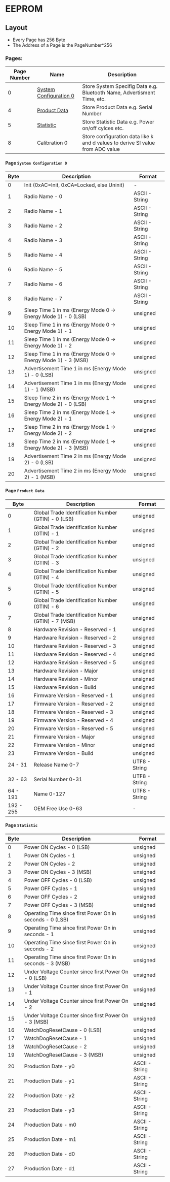 # EEPROM

## Layout

- Every Page has 256 Byte
- The Address of a Page is the PageNumber*256

### Pages:

| Page Number | Name                                                 | Description                                                  |
| ----------- | ---------------------------------------------------- | ------------------------------------------------------------ |
| 0           | [System Configuration 0](#page:system-configuration) | Store System Specifig Data e.g. Bluetooth Name, Advertisment Time, etc. |
| 4           | [Product Data](#page:product-data)                   | Store Product Data e.g. Serial Number                        |
| 5           | [Statistic](#page:statistic)                         | Store Statistic Data e.g. Power on/off cylces etc.           |
| 8           | Calibration 0                                        | Store configuration data like k and d values to derive SI value from ADC value |

<a name="page:system-configuration"></a>

#### Page `System Configuration 0`

| Byte | Description                                                  | Format         |
| ---- | ------------------------------------------------------------ | -------------- |
| 0    | Init (0xAC=Init, 0xCA=Locked, else Uninit)                   | -              |
| 1    | Radio Name - 0                                               | ASCII - String |
| 2    | Radio Name - 1                                               | ASCII - String |
| 3    | Radio Name - 2                                               | ASCII - String |
| 4    | Radio Name - 3                                               | ASCII - String |
| 5    | Radio Name - 4                                               | ASCII - String |
| 6    | Radio Name - 5                                               | ASCII - String |
| 7    | Radio Name - 6                                               | ASCII - String |
| 8    | Radio Name - 7                                               | ASCII - String |
| 9    | Sleep Time 1 in ms (Energy Mode 0 -> Energy Mode 1) - 0 (LSB) | unsigned       |
| 10   | Sleep Time 1 in ms (Energy Mode 0 -> Energy Mode 1) - 1      | unsigned       |
| 11   | Sleep Time 1 in ms (Energy Mode 0 -> Energy Mode 1) - 2      | unsigned       |
| 12   | Sleep Time 1 in ms (Energy Mode 0 -> Energy Mode 1) - 3 (MSB) | unsigned       |
| 13   | Advertisement Time 1 in ms (Energy Mode 1) - 0 (LSB)         | unsigned       |
| 14   | Advertisement Time 1 in ms (Energy Mode 1) - 1 (MSB)         | unsigned       |
| 15   | Sleep Time 2 in ms (Energy Mode 1 -> Energy Mode 2) -  0 (LSB) | unsigned       |
| 16   | Sleep Time 2 in ms (Energy Mode 1 -> Energy Mode 2) -  1     | unsigned       |
| 17   | Sleep Time 2 in ms (Energy Mode 1 -> Energy Mode 2) -  2     | unsigned       |
| 18   | Sleep Time 2 in ms (Energy Mode 1 -> Energy Mode 2) -  3 (MSB) | unsigned       |
| 19   | Advertisement Time 2 in ms (Energy Mode 2) - 0 (LSB)         | unsigned       |
| 20   | Advertisement Time 2 in ms (Energy Mode 2) - 1 (MSB)         | unsigned       |

<a name="page:protuct-data"></a>

#### Page `Product Data`

| Byte      | Description                                         | Format        |
| --------- | --------------------------------------------------- | ------------- |
| 0         | Global Trade Identification Number (GTIN) - 0 (LSB) | unsigned      |
| 1         | Global Trade Identification Number (GTIN) - 1       | unsigned      |
| 2         | Global Trade Identification Number (GTIN) - 2       | unsigned      |
| 3         | Global Trade Identification Number (GTIN) - 3       | unsigned      |
| 4         | Global Trade Identification Number (GTIN) - 4       | unsigned      |
| 5         | Global Trade Identification Number (GTIN) - 5       | unsigned      |
| 6         | Global Trade Identification Number (GTIN) - 6       | unsigned      |
| 7         | Global Trade Identification Number (GTIN) - 7 (MSB) | unsigned      |
| 8         | Hardware Revision - Reserved - 1                    | unsigned      |
| 9         | Hardware Revision - Reserved - 2                    | unsigned      |
| 10        | Hardware Revision - Reserved - 3                    | unsigned      |
| 11        | Hardware Revision - Reserved - 4                    | unsigned      |
| 12        | Hardware Revision - Reserved - 5                    | unsigned      |
| 13        | Hardware Revision - Major                           | unsigned      |
| 14        | Hardware Revision - Minor                           | unsigned      |
| 15        | Hardware Revision - Build                           | unsigned      |
| 16        | Firmware Version - Reserved - 1                     | unsigned      |
| 17        | Firmware Version - Reserved - 2                     | unsigned      |
| 18        | Firmware Version - Reserved - 3                     | unsigned      |
| 19        | Firmware Version - Reserved - 4                     | unsigned      |
| 20        | Firmware Version - Reserved - 5                     | unsigned      |
| 21        | Firmware Version - Major                            | unsigned      |
| 22        | Firmware Version - Minor                            | unsigned      |
| 23        | Firmware Version - Build                            | unsigned      |
| 24 - 31   | Release Name 0-7                                    | UTF8 - String |
| 32 - 63   | Serial Number 0-31                                  | UTF8 - String |
| 64 - 191  | Name 0-127                                          | UTF8 - String |
| 192 - 255 | OEM Free Use 0-63                                   | -             |

<a name="page:statistic"></a>

#### Page `Statistic`

| Byte | Description                                              | Format         |
| ---- | -------------------------------------------------------- | -------------- |
| 0    | Power ON Cycles - 0 (LSB)                                | unsigned       |
| 1    | Power ON Cycles - 1                                      | unsigned       |
| 2    | Power ON Cycles - 2                                      | unsigned       |
| 3    | Power ON Cycles - 3 (MSB)                                | unsigned       |
| 4    | Power OFF Cycles - 0 (LSB)                               | unsigned       |
| 5    | Power OFF Cycles - 1                                     | unsigned       |
| 6    | Power OFF Cycles - 2                                     | unsigned       |
| 7    | Power OFF Cycles - 3 (MSB)                               | unsigned       |
| 8    | Operating Time since first Power On in seconds - 0 (LSB) | unsigned       |
| 9    | Operating Time since first Power On in seconds - 1       | unsigned       |
| 10   | Operating Time since first Power On in seconds - 2       | unsigned       |
| 11   | Operating Time since first Power On in seconds - 3 (MSB) | unsigned       |
| 12   | Under Voltage Counter since first Power On - 0 (LSB)     | unsigned       |
| 13   | Under Voltage Counter since first Power On - 1           | unsigned       |
| 14   | Under Voltage Counter since first Power On - 2           | unsigned       |
| 15   | Under Voltage Counter since first Power On - 3 (MSB)     | unsigned       |
| 16   | WatchDogResetCause - 0 (LSB)                             | unsigned       |
| 17   | WatchDogResetCause - 1                                   | unsigned       |
| 18   | WatchDogResetCause - 2                                   | unsigned       |
| 19   | WatchDogResetCause - 3 (MSB)                             | unsigned       |
| 20   | Production Date - y0                                     | ASCII - String |
| 21   | Production Date - y1                                     | ASCII - String |
| 22   | Production Date - y2                                     | ASCII - String |
| 23   | Production Date - y3                                     | ASCII - String |
| 24   | Production Date - m0                                     | ASCII - String |
| 25   | Production Date - m1                                     | ASCII - String |
| 26   | Production Date - d0                                     | ASCII - String |
| 27   | Production Date - d1                                     | ASCII - String |

